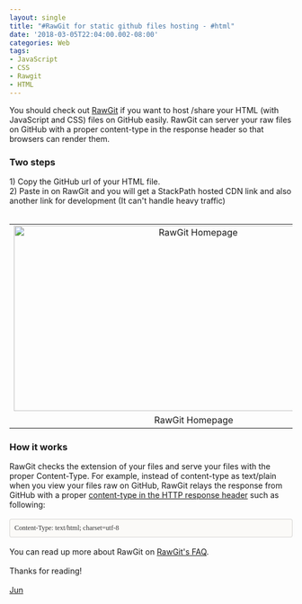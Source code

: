 ```yaml
---
layout: single
title: "#RawGit for static github files hosting - #html"
date: '2018-03-05T22:04:00.002-08:00'
categories: Web
tags:
- JavaScript
- CSS
- Rawgit
- HTML
---
```


You should check out <a href="https://rawgit.com/" rel="nofollow" target="_blank">RawGit</a>&nbsp;if you want to host /share your HTML (with JavaScript and CSS) files on GitHub easily. RawGit can server your raw files on GitHub with a proper content-type in the response header so that browsers can render them.<br /><div><h3>Two steps</h3><div>1) Copy the GitHub url of your HTML file.</div><div>2) Paste in on RawGit and you will get a StackPath hosted CDN link and also another link for development (It can't handle heavy traffic)&nbsp;</div><div><br /></div><table align="center" cellpadding="0" cellspacing="0" class="tr-caption-container" style="margin-left: auto; margin-right: auto; text-align: center;"><tbody><tr><td style="text-align: center;"><a href="https://4.bp.blogspot.com/-wHKUUq9Q1wU/Wp4sKyVT-qI/AAAAAAAAAlc/lPauHHXumAUqZ9vByAoI0rZ3K0BxYjJtgCLcBGAs/s1600/rawgit-homepage.png" imageanchor="1" style="margin-left: auto; margin-right: auto;"><img alt="RawGit Homepage" border="0" data-original-height="727" data-original-width="1403" height="330" src="https://4.bp.blogspot.com/-wHKUUq9Q1wU/Wp4sKyVT-qI/AAAAAAAAAlc/lPauHHXumAUqZ9vByAoI0rZ3K0BxYjJtgCLcBGAs/s640/rawgit-homepage.png" title="RawGit Homepage" width="640" /></a></td></tr><tr><td class="tr-caption" style="text-align: center;">RawGit Homepage</td></tr></tbody></table><div style="text-align: left;"><h3>How it works</h3></div><div style="text-align: left;">RawGit checks the extension of your files and serve your files with the proper&nbsp;Content-Type. For example, instead of content-type as&nbsp;text/plain when you view your files raw on GitHub, RawGit relays the response from GitHub with a proper&nbsp;<a href="https://developer.mozilla.org/en-US/docs/Web/HTTP/Headers/Content-Type" target="_blank">content-type in the HTTP response header</a>&nbsp;such as following:<br /><!--?xml version="1.0" encoding="UTF-8"?-->  <br /><div style="-en-codeblock: true; background-color: #fbfaf8; border-bottom-left-radius: 4px; border-bottom-right-radius: 4px; border-top-left-radius: 4px; border-top-right-radius: 4px; border: 1px solid rgba(0, 0, 0, 0.14902); box-sizing: border-box; color: #333333; font-family: Monaco, Menlo, Consolas, 'Courier New', monospace; font-size: 12px; padding: 8px;"><span style="font-family: &quot;monaco&quot;;">Content-Type: text/html; charset=utf-8</span></div></div><div style="text-align: left;"><br /></div><div style="text-align: left;">You can read up more about RawGit on <a href="https://github.com/rgrove/rawgit/blob/master/FAQ.md" target="_blank">RawGit's FAQ</a>.<br /><br />Thanks for reading!<br /><br /><a href="http://www.language-diary.com/p/jun711-language-diary.html" target="_blank">Jun</a><br /><br /></div></div>